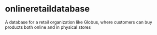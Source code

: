 # onlineretaildatabase
A database for a retail organization like Globus, where customers can buy products both online and in physical stores
